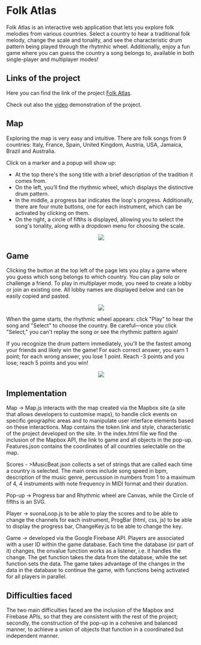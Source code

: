 # Folk Atlas

Folk Atlas is an interactive web application that lets you explore folk melodies from various countries. Select a country to hear a traditional folk melody, change the scale and tonality, and see the characteristic drum pattern being played through the rhytmhic wheel. Additionally, enjoy a fun game where you can guess the country a song belongs to, available in both single-player and multiplayer modes!

## Links of the project
Here you can find the link of the project [Folk Atlas](https://diegopini.github.io/ACTaM-2023-2024/).

Check out also the [video](https://www.youtube.com/watch?v=mSk8SOocMwI) demonstration of the project.

## Map

Exploring the map is very easy and intuitive. 
There are folk songs from 9 countries: Italy, France, Spain, United Kingdom, Austria, USA, Jamaica, Brazil and Australia.

Click on a marker and a popup will show up: 
- At the top there's the song title with a brief description of the tradition it comes from.
- On the left, you’ll find the rhythmic wheel, which displays the distinctive drum pattern.
- In the middle, a progress bar indicates the loop's progress. Additionally, there are four mute buttons, one for each instrument, which can be activated by clicking on them.
- On the right, a circle of fifths is displayed, allowing you to select the song's tonality, along with a dropdown menu for choosing the scale.

<p align="center">
   <img src="https://github.com/DiegoPini/ACTaM-2023-2024/assets/127502273/ff5aa33d-ee3c-413f-98a3-7c43047cf011">
</p>


## Game


Clicking the button at the top left of the page lets you play a game where you guess which song belongs to which country. You can play solo or challenge a friend. To play in multiplayer mode, you need to create a lobby or join an existing one. All lobby names are displayed below and can be easily copied and pasted.

<p align="center">
   <img src="https://github.com/DiegoPini/ACTaM-2023-2024/assets/127502273/85c6ccbc-6489-4b49-8452-c99bd9210260">
</p>

When the game starts, the rhythmic wheel appears: click "Play" to hear the song and "Select" to choose the country. Be careful—once you click "Select," you can't replay the song or see the rhythmic pattern again!

If you recognize the drum pattern immediately, you'll be the fastest among your friends and likely win the game! For each correct answer, you earn 1 point; for each wrong answer, you lose 1 point. Reach -3 points and you lose; reach 5 points and you win!

<p align="center">
   <img src="https://github.com/DiegoPini/ACTaM-2023-2024/assets/127502273/bcf6794e-76b1-4efd-b4da-f4b994fec0ae">
</p>



## Implementation


Map -> Map.js interacts with the map created via the Mapbox site (a site that allows developers to customise maps), to handle click events on specific geographic areas and to manipulate user interface elements based on these interactions. Map contains the token link and style, characteristic of the project developed on the site. In the index.html file we find the inclusion of the Mapbox API, the link to game and all objects in the pop-up. Features.json contains the coordinates of all countries selectable on the map.

Scores - >MusicBeat.json collects a set of strings that are called each time a country is selected. The main ones include song speed in bpm, description of the music genre, percussion in numbers from 1 to a maximum of 4, 4 instruments with note frequency in MIDI format and their duration. 

Pop-up -> Progress bar and Rhythmic wheel are Canvas, while the Circle of fifths is an SVG.

Player -> suonaLoop.js to be able to play the scores and to be able to change the channels for each instrument, ProgBar (html, css, js) to be able to display the progress bar, ChangeKey.js to be able to change the key.

Game -> developed via the Google Firebase API. Players are associated with a user ID within the game database. Each time the database (or part of it) changes, the onvalue function works as a listener, i.e. it handles the change. The get function takes the data from the database, while the set function sets the data. The game takes advantage of the changes in the data in the database to continue the game, with functions being activated for all players in parallel.


## Difficulties faced

The two main difficulties faced are the inclusion of the Mapbox and Firebase APIs, so that they are consistent with the rest of the project; secondly, the construction of the pop-up in a cohesive and balanced manner, to achieve a union of objects that function in a coordinated but independent manner.
